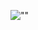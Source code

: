 ![""](https://media1.giphy.com/media/v1.Y2lkPTc5MGI3NjExMmtzZ2pzY3NzaTBhdG1pbXF6YWxnbHdxODl6dG5qMTA4aTRleHk0dyZlcD12MV9pbnRlcm5hbF9naWZfYnlfaWQmY3Q9Zw/WTyrLaSidmKYHM9QcA/giphy.gif)
